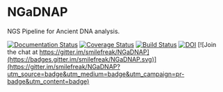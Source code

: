 # NGaDNAP
NGS Pipeline for Ancient DNA analysis.

[![Documentation Status](https://readthedocs.org/projects/ngadnap/badge/?version=latest)](http://ngadnap.readthedocs.org/en/latest/?badge=latest) 
[![Coverage Status](https://coveralls.io/repos/smilefreak/NGaDNAP/badge.svg?branch=master&service=github)](https://coveralls.io/github/smilefreak/NGaDNAP?branch=master)
[![Build Status](https://travis-ci.org/smilefreak/NGaDNAP.svg?branch=master)](https://travis-ci.org/smilefreak/NGaDNAP) 
[![DOI](https://zenodo.org/badge/19323/smilefreak/NGaDNAP.svg)](https://zenodo.org/badge/latestdoi/19323/smilefreak/NGaDNAP)
[![Join the chat at https://gitter.im/smilefreak/NGaDNAP](https://badges.gitter.im/smilefreak/NGaDNAP.svg)](https://gitter.im/smilefreak/NGaDNAP?utm_source=badge&utm_medium=badge&utm_campaign=pr-badge&utm_content=badge)




